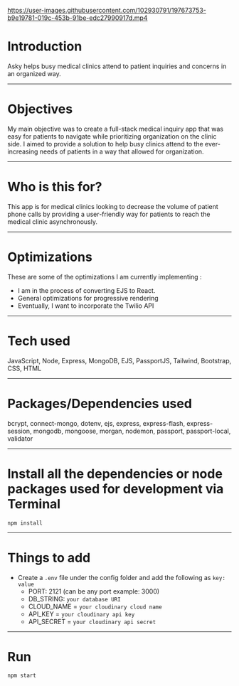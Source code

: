 https://user-images.githubusercontent.com/102930791/197673753-b9e19781-019c-453b-91be-edc27990917d.mp4




# Introduction

Asky helps busy medical clinics attend to patient inquiries and concerns in an organized way.

---

# Objectives

My main objective was to create a full-stack medical inquiry app that was easy for patients to navigate while prioritizing organization on the clinic side. I aimed to provide a solution to help busy clinics attend to the ever-increasing needs of patients in a way that allowed for organization. 

---

# Who is this for? 

This app is for medical clinics looking to decrease the volume of patient phone calls by providing a user-friendly way for patients to reach the medical clinic asynchronously. 

---

# Optimizations 

  These are some of the optimizations I am currently implementing :
  
- I am in the process of converting EJS to React.
- General optimizations for progressive rendering
- Eventually, I want to incorporate the Twilio API

---

# Tech used 

JavaScript, Node, Express, MongoDB, EJS, PassportJS, Tailwind, Bootstrap, CSS, HTML

---

# Packages/Dependencies used 

bcrypt, connect-mongo, dotenv, ejs, express, express-flash, express-session, mongodb, mongoose, morgan, nodemon, passport, passport-local, validator

---

# Install all the dependencies or node packages used for development via Terminal

`npm install` 

---

# Things to add

- Create a `.env` file under the config folder and add the following as `key: value` 
  - PORT: 2121 (can be any port example: 3000) 
  - DB_STRING: `your database URI` 
  - CLOUD_NAME = `your cloudinary cloud name`
  - API_KEY = `your cloudinary api key`
  - API_SECRET = `your cloudinary api secret`
 
 ---
 
# Run

`npm start`
